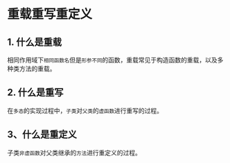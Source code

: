 # 重载重写重定义

## 1. 什么是重载
相同作用域下`相同函数名`但是`形参不同`的函数，重载常见于构造函数的重载，以及多种类方法的重载。

## 2. 什么是重写
在`多态`的实现过程中，`子类`对`父类`的`虚函数`进行重写的过程。

## 3、什么是重定义
子类`非虚函数`对父类继承的`方法`进行重定义的过程。






